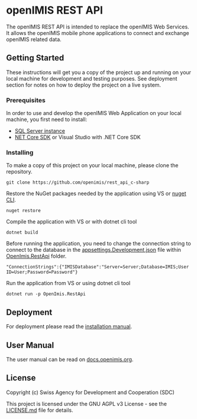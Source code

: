 # openIMIS REST API

The openIMIS REST API is intended to replace the openIMIS Web Services.
It allows the openIMIS mobile phone applications to connect and 
exchange openIMIS related data. 

## Getting Started

These instructions will get you a copy of the project up and running 
on your local machine for development and testing purposes. See 
deployment section for notes on how to deploy the project on a live system.

### Prerequisites

In order to use and develop the openIMIS Web Application on your 
local machine, you first need to install:

* [SQL Server instance](https://github.com/openimis/database_ms_sqlserver)
* [NET Core SDK](https://www.microsoft.com/net/learn/get-started-with-dotnet-tutorial) or Visual Studio with .NET Core SDK

### Installing

To make a copy of this project on your local machine, please clone the repository.

```
git clone https://github.com/openimis/rest_api_c-sharp
```

Restore the NuGet packages needed by the application using VS or [nuget CLI](https://www.nuget.org/downloads).

```
nuget restore
```

Compile the application with VS or with dotnet cli tool

```
dotnet build
```

Before running the application, you need to change the connection string to connect to the 
database in the [appsettings.Development.json](./OpenImis.RestApi/appsettings.Development.json) file within [OpenImis.RestApi](./OpenImis.RestApi) folder.

```
"ConnectionStrings":{"IMISDatabase":"Server=Server;Database=IMIS;User ID=User;Password=Password"}
```

Run the application from VS or using dotnet cli tool

```
dotnet run -p OpenImis.RestApi
```

## Deployment

For deployment please read the [installation manual](https://openimis.atlassian.net/wiki/spaces/OP/pages/906985575).

<!--## Versioning

We use [SemVer](http://semver.org/) for versioning. For the versions available, see the [tags on this repository](https://github.com/your/project/tags). 
-->


## User Manual 

The user manual can be read on [docs.openimis.org](http://docs.openimis.org/).

## License

Copyright (c) Swiss Agency for Development and Cooperation (SDC)

This project is licensed under the GNU AGPL v3 License - see the [LICENSE.md](LICENSE.md) file for details.
